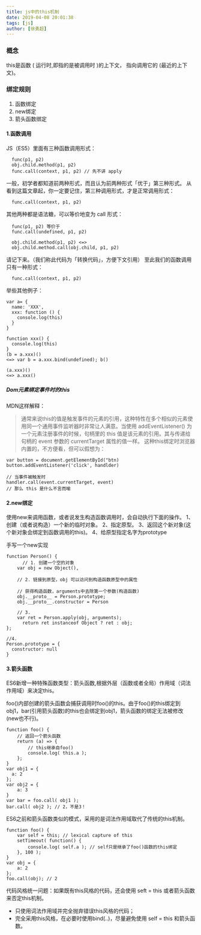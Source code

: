 ```yaml
---
title: js中的this机制
date: 2019-04-08 20:01:38
tags: [js]
author: [徐勇超]
---
```


### 概念
this是函数 ( 运行时,即指的是被调用时 )的上下文， 指向调用它的 (最近的上下文)。

### 绑定规则
1. 函数绑定
2. new绑定 
3. 箭头函数绑定
  
<!--more-->

#### 1.函数调用
JS（ES5）里面有三种函数调用形式：
```
  func(p1, p2) 
  obj.child.method(p1, p2)
  func.call(context, p1, p2) // 先不讲 apply
```
一般，初学者都知道前两种形式，而且认为前两种形式「优于」第三种形式。
从看到这篇文章起，你一定要记住，第三种调用形式，才是正常调用形式：
```
  func.call(context, p1, p2)
```
其他两种都是语法糖，可以等价地变为 call 形式：
```
  func(p1, p2) 等价于
  func.call(undefined, p1, p2)

  obj.child.method(p1, p2) <=>
  obj.child.method.call(obj.child, p1, p2)
```
请记下来。（我们称此代码为「转换代码」，方便下文引用）
至此我们的函数调用只有一种形式：
``` 
  func.call(context, p1, p2)
```
举些其他例子：
```
var a= {
  name: 'XXX',
  xxx: function () {
    console.log(this)
  }
}

function xxx() {
  console.log(this)
}
(b = a.xxx)()
<=> var b = a.xxx.bind(undefined); b()

(a.xxx)()
<=> a.xxx()

```
##### Dom元素绑定事件时的this
MDN这样解释：
>通常来说this的值是触发事件的元素的引用，这种特性在多个相似的元素使用同一个通用事件监听器时非常让人满意。当使用 addEventListener() 为一个元素注册事件的时候，句柄里的 this 值是该元素的引用。其与传递给句柄的 event 参数的 currentTarget 属性的值一样。
这种this绑定时浏览器内置的，不方便看，但可以假想为：
```
var button = document.getElementById("btn)
button.addEventListener('click', handlder)

// 当事件被触发时
handler.call(event.currentTarget, event) 
// 那么 this 是什么不言而喻
```
#### 2.new绑定
使用new来调用函数，或者说发生构造函数调用时，会自动执行下面的操作。
1、创建（或者说构造）一个新的临时对象。
2、指定原型。
3、返回这个新对象(这个新对象会绑定到函数调用的this)。
4、给原型指定名字为prototype

手写一个new实现
```
function Person() {
	  // 1. 创建一个空的对象
    var obj = new Object(),
	  
    // 2. 链接到原型，obj 可以访问到构造函数原型中的属性  

    // 获得构造函数，arguments中去除第一个参数(构造函数)
    obj.__proto__ = Person.prototype;
    obj.__proto__.constructor = Person
    
    // 3. 
    var ret = Person.apply(obj, arguments);
	  return ret instanceof Object ? ret : obj;
};

//4.
Person.prototype = {
  constructor: null
}
```
####  3.箭头函数
ES6新增一种特殊函数类型：箭头函数,根据外层（函数或者全局）作用域（词法作用域）来决定this。

foo()内部创建的箭头函数会捕获调用时foo()的this。由于foo()的this绑定到obj1，bar(引用箭头函数)的this也会绑定到obj1，箭头函数的绑定无法被修改(new也不行)。
```
function foo() {
    // 返回一个箭头函数
    return (a) => {
        // this继承自foo()
        console.log( this.a );
    };
}
var obj1 = {
  a: 2
};
var obj2 = {
    a: 3
}
var bar = foo.call( obj1 );
bar.call( obj2 ); // 2，不是3！
```
ES6之前和箭头函数类似的模式，采用的是词法作用域取代了传统的this机制。
```
function foo() {
    var self = this; // lexical capture of this
    setTimeout( function() {
        console.log( self.a ); // self只是继承了foo()函数的this绑定
    }, 100 );
}
var obj = {
    a: 2
};
foo.call(obj); // 2
```

代码风格统一问题：如果既有this风格的代码，还会使用 seft = this 或者箭头函数来否定this机制。

- 只使用词法作用域并完全抛弃错误this风格的代码；
- 完全采用this风格，在必要时使用bind(..)，尽量避免使用 self = this 和箭头函数。
